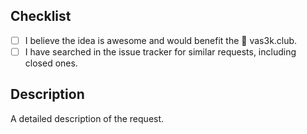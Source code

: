 <!-- WARNING: Ignoring this template could lead to the issue being closed as incomplete -->

## Checklist
- [ ] I believe the idea is awesome and would benefit the 🎩 vas3k.club.
- [ ] I have searched in the issue tracker for similar requests, including closed ones.

## Description
A detailed description of the request.
